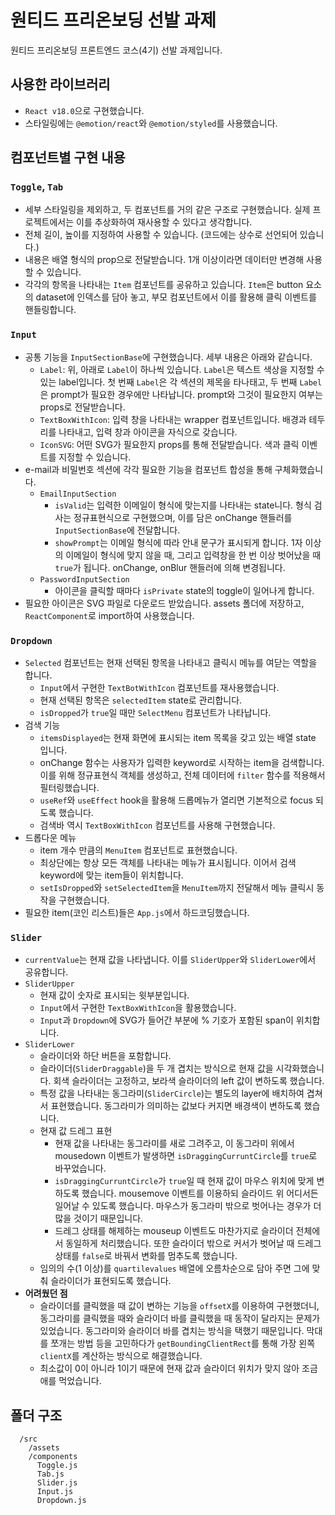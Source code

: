 # 원티드 프리온보딩 선발 과제

원티드 프리온보딩 프론트엔드 코스(4기) 선발 과제입니다.

## 사용한 라이브러리
* `React v18.0`으로 구현했습니다.
* 스타일링에는 `@emotion/react`와 `@emotion/styled`를 사용했습니다.

## 컴포넌트별 구현 내용
### `Toggle`, `Tab`
  * 세부 스타일링을 제외하고, 두 컴포넌트를 거의 같은 구조로 구현했습니다. 실제 프로젝트에서는 이를 추상화하여 재사용할 수 있다고 생각합니다.
  * 전체 길이, 높이를 지정하여 사용할 수 있습니다. (코드에는 상수로 선언되어 있습니다.)
  * 내용은 배열 형식의 prop으로 전달받습니다. 1개 이상이라면 데이터만 변경해 사용할 수 있습니다.
  * 각각의 항목을 나타내는 `Item` 컴포넌트를 공유하고 있습니다. `Item`은 button 요소의 dataset에 인덱스를 담아 놓고, 부모 컴포넌트에서 이를 활용해 클릭 이벤트를 핸들링합니다.
### `Input`
  * 공통 기능을 `InputSectionBase`에 구현했습니다. 세부 내용은 아래와 같습니다.
    * `Label`: 위, 아래로 `Label`이 하나씩 있습니다. `Label`은 텍스트 색상을 지정할 수 있는 label입니다. 첫 번째 `Label`은 각 섹션의 제목을 타나태고, 두 번째 `Label`은 prompt가 필요한 경우에만 나타납니다. prompt와 그것이 필요한지 여부는 props로 전달받습니다. 
    * `TextBoxWithIcon`: 입력 창을 나타내는 wrapper 컴포넌트입니다. 배경과 테두리를 나타내고, 입력 창과 아이콘을 자식으로 갖습니다.
    * `IconSVG`: 어떤 SVG가 필요한지 props를 통해 전달받습니다. 색과 클릭 이벤트를 지정할 수 있습니다. 
  * e-mail과 비밀번호 섹션에 각각 필요한 기능을 컴포넌트 합성을 통해 구체화했습니다.
    * `EmailInputSection`
      * `isValid`는 입력한 이메일이 형식에 맞는지를 나타내는 state니다. 형식 검사는 정규표현식으로 구현했으며, 이를 담은 onChange 핸들러를 `InputSectionBase`에 전달합니다.
      * `showPrompt`는 이메일 형식에 따라 안내 문구가 표시되게 합니다. 1자 이상의 이메일이 형식에 맞지 않을 때, 그리고 입력창을 한 번 이상 벗어났을 때 `true`가 됩니다. onChange, onBlur 핸들러에 의해 변경됩니다.
    * `PasswordInputSection`
      * 아이콘을 클릭할 때마다 `isPrivate` state의 toggle이 일어나게 합니다.
  * 필요한 아이콘은 SVG 파일로 다운로드 받았습니다. assets 폴더에 저장하고, `ReactComponent`로 import하여 사용했습니다.
### `Dropdown`
  * `Selected` 컴포넌트는 현재 선택된 항목을 나타내고 클릭시 메뉴를 여닫는 역할을 합니다.
    * `Input`에서 구현한 `TextBotWithIcon` 컴포넌트를 재사용했습니다.
    * 현재 선택된 항목은 `selectedItem` state로 관리합니다.
    * `isDropped`가 `true`일 때만 `SelectMenu` 컴포넌트가 나타납니다.
  * 검색 기능
    * `itemsDisplayed`는 현재 화면에 표시되는 item 목록을 갖고 있는 배열 state 입니다. 
    * onChange 함수는 사용자가 입력한 keyword로 시작하는 item을 검색합니다. 이를 위해 정규표현식 객체를 생성하고, 전체 데이터에 `filter` 함수를 적용해서 필터링했습니다.
    * `useRef`와 `useEffect` hook을 활용해 드롭메뉴가 열리면 기본적으로 focus 되도록 했습니다.
    * 검색바 역시 `TextBoxWithIcon` 컴포넌트를 사용해 구현했습니다.
  * 드롭다운 메뉴
    * item 개수 만큼의 `MenuItem` 컴포넌트로 표현했습니다.
    * 최상단에는 항상 모든 객체를 나타내는 메뉴가 표시됩니다. 이어서 검색 keyword에 맞는 item들이 위치합니다.
    * `setIsDropped`와 `setSelectedItem`을 `MenuItem`까지 전달해서 메뉴 클릭시 동작을 구현했습니다.
  * 필요한 item(코인 리스트)들은 `App.js`에서 하드코딩했습니다.
### `Slider`
  * `currentValue`는 현재 값을 나타냅니다. 이를 `SliderUpper`와 `SliderLower`에서 공유합니다.
  * `SliderUpper`
    * 현재 값이 숫자로 표시되는 윗부분입니다.
    * `Input`에서 구현한 `TextBoxWithIcon`을 활용했습니다.
    * `Input`과 `Dropdown`에 SVG가 들어간 부분에 % 기호가 포함된 span이 위치합니다.
  * `SliderLower`
    * 슬라이더와 하단 버튼을 포함합니다.
    * 슬라이더(`SliderDraggable`)을 두 개 겹치는 방식으로 현재 값을 시각화했습니다. 회색 슬라이더는 고정하고, 보라색 슬라이더의 left 값이 변하도록 했습니다.
    * 특정 값을 나타내는 동그라미(`SliderCircle`)는 별도의 layer에 배치하여 겹쳐서 표현했습니다. 동그라미가 의미하는 값보다 커지면 배경색이 변하도록 했습니다.
    * 현재 값 드레그 표현
      * 현재 값을 나타내는 동그라미를 새로 그려주고, 이 동그라미 위에서 mousedown 이벤트가 발생하면 `isDraggingCurruntCircle`를 `true`로 바꾸었습니다.
      * `isDraggingCurruntCircle`가 `true`일 때 현재 값이 마우스 위치에 맞게 변하도록 했습니다. mousemove 이벤트를 이용하되 슬라이드 위 어디서든 일어날 수 있도록 했습니다. 마우스가 동그라미 밖으로 벗어나는 경우가 더 많을 것이기 때문입니다.
      * 드레그 상태를 해제하는 mouseup 이벤트도 마찬가지로 슬라이더 전체에서 동일하게 처리했습니다. 또한 슬라이더 밖으로 커서가 벗어날 때 드레그 상태를 `false`로 바꿔서 변화를 멈추도록 했습니다.
    * 임의의 수(1 이상)를 `quartilevalues` 배열에 오름차순으로 담아 주면 그에 맞춰 슬라이더가 표현되도록 했습니다.
  * **어려웠던 점**
    * 슬라이더를 클릭했을 때 값이 변하는 기능을 `offsetX`를 이용하여 구현했더니, 동그라미를 클릭했을 때와 슬라이더 바를 클릭했을 때 동작이 달라지는 문제가 있었습니다. 동그라미와 슬라이더 바를 겹치는 방식을 택했기 때문입니다. 막대를 쪼개는 방법 등을 고민하다가 `getBoundingClientRect`를 통해 가장 왼쪽 `clientX`를 계산하는 방식으로 해결했습니다.
    * 최소값이 0이 아니라 1이기 때문에 현재 값과 슬라이더 위치가 맞지 않아 조금 애를 먹었습니다. 


## 폴더 구조
```
  /src
    /assets
    /components
      Toggle.js
      Tab.js
      Slider.js
      Input.js
      Dropdown.js
```
